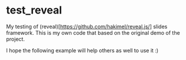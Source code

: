test_reveal
===========

My testing of (reveal)[https://github.com/hakimel/reveal.js/] slides framework.
This is my own code that based on the original demo of the project.

I hope the following example will help others as well to use it :)
